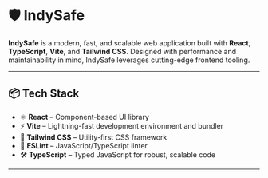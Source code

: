 # 🛡️ IndySafe

**IndySafe** is a modern, fast, and scalable web application built with **React**, **TypeScript**, **Vite**, and **Tailwind CSS**. Designed with performance and maintainability in mind, IndySafe leverages cutting-edge frontend tooling.

---

## 📦 Tech Stack

- ⚛️ **React** – Component-based UI library
- ⚡ **Vite** – Lightning-fast development environment and bundler
- 💅 **Tailwind CSS** – Utility-first CSS framework
- 🧼 **ESLint** – JavaScript/TypeScript linter
- 🛠 **TypeScript** – Typed JavaScript for robust, scalable code

---
